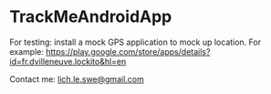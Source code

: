 # TrackMeAndroidApp

For testing: install a mock GPS application to mock up location.
For example: https://play.google.com/store/apps/details?id=fr.dvilleneuve.lockito&hl=en

Contact me:
lich.le.swe@gmail.com
